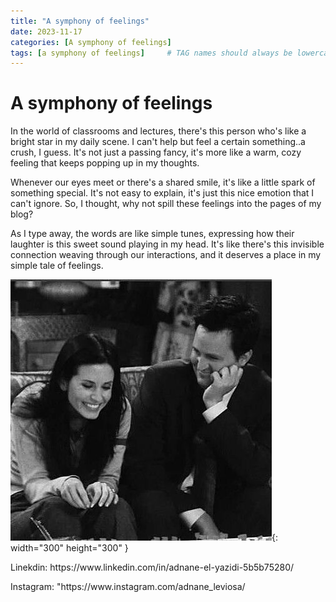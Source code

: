 ```yaml
---
title: "A symphony of feelings"
date: 2023-11-17
categories: [A symphony of feelings]
tags: [a symphony of feelings]     # TAG names should always be lowercase
---
```


# A symphony of feelings

In the world of classrooms and lectures, there's this person who's like a bright star in my daily scene. I can't help but feel a certain something..a crush, I guess. It's not just a passing fancy, it's more like a warm, cozy feeling that keeps popping up in my thoughts.

Whenever our eyes meet or there's a shared smile, it's like a little spark of something special. It's not easy to explain, it's just this nice emotion that I can't ignore. So, I thought, why not spill these feelings into the pages of my blog?

As I type away, the words are like simple tunes, expressing how their laughter is this sweet sound playing in my head. It's like there's this invisible connection weaving through our interactions, and it deserves a place in my simple tale of feelings.


![Desktop View](/assets/img/cc.jpg){: width="300" height="300" }

<p>
            Linekdin: https://www.linkedin.com/in/adnane-el-yazidi-5b5b75280/
</p>
<p>
            Instagram: "https://www.instagram.com/adnane_leviosa/
</p>